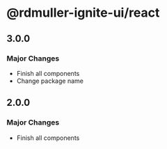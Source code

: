 # @rdmuller-ignite-ui/react

## 3.0.0

### Major Changes

- Finish all components
- Change package name

## 2.0.0

### Major Changes

- Finish all components

